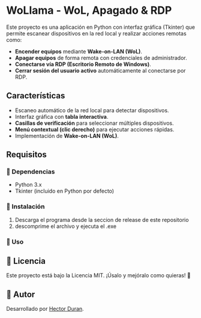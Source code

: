 # WoLlama - WoL, Apagado & RDP

Este proyecto es una aplicación en Python con interfaz gráfica (Tkinter) que permite escanear dispositivos en la red local y realizar acciones remotas como:

- **Encender equipos** mediante **Wake-on-LAN (WoL)**.
- **Apagar equipos** de forma remota con credenciales de administrador.
- **Conectarse vía RDP (Escritorio Remoto de Windows)**.
- **Cerrar sesión del usuario activo** automáticamente al conectarse por RDP.

## Características

- Escaneo automático de la red local para detectar dispositivos.
- Interfaz gráfica con **tabla interactiva**.
- **Casillas de verificación** para seleccionar múltiples dispositivos.
- **Menú contextual (clic derecho)** para ejecutar acciones rápidas.
- Implementación de **Wake-on-LAN (WoL)**.

## Requisitos

### 📌 Dependencias

- Python 3.x
- Tkinter (incluido en Python por defecto)

### 🔧 Instalación

1. Descarga el programa desde la seccion de release de este repositorio
2. descomprime el archivo y ejecuta el .exe
### 🚀 Uso



## 📜 Licencia

Este proyecto está bajo la Licencia MIT. ¡Úsalo y mejóralo como quieras! 🎉

## 🔗 Autor

Desarrollado por [Hector Duran](https://github.com/XDurango2).

